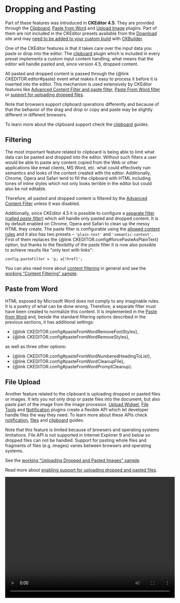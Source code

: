 <!--
Copyright (c) 2003-2015, CKSource - Frederico Knabben. All rights reserved.
For licensing, see LICENSE.md.
-->

# Dropping and Pasting

<p class="requirements">
	Part of these features was introduced in <strong>CKEditor 4.5</strong>. They are provided through the <a href="http://ckeditor.com/addon/clipboard">Clipboard</a>, <a href="http://ckeditor.com/addon/pastefromword">Paste from Word</a> and <a href="http://ckeditor.com/addon/uploadimage">Upload Image</a> plugins. Part of them are not included in the CKEditor presets available from the <a href="http://ckeditor.com/download">Download</a> site and may <a href="#!/guide/dev_plugins">need to be added to your custom build</a> with <a href="http://ckeditor.com/builder">CKBuilder</a>.
</p>

One of the CKEditor features is that it takes care over the input data you paste or drop into the editor. The [clipboard](http://ckeditor.com/addon/clipboard) plugin which is included in every preset implements a custom input content handling, what means that the editor will handle pasted and, since version 4.5, dropped content.

All pasted and dropped content is passed through the {@link CKEDITOR.editor#paste} event what makes it easy to process it before it is inserted into the editor. This mechanism is used extensively by CKEditor features like [Advanced Content Filter and paste filter](#!/guide/dev_drop_paste-section-filtering), [Paste From Word filter](#!/guide/dev_drop_paste-section-paste-from-word) or [support for uploading dropped files](#!/guide/dev_drop_paste-section-file-upload).

Note that browsers support clipboard operations differently and because of that the behavior of the drag and drop or copy and paste may be slightly different in different browsers.

To learn more about the clipboard support check the [clipboard](#!/guide/dev_clipboard) guides.

## Filtering

The most important feature related to clipboard is being able to limit what data can be pasted and dropped into the editor. Without such filters a user would be able to paste any content copied from the Web or other applications like email clients, MS Word, etc. what could effectively ruin semantics and looks of the content created with the editor. Additionally, Chrome, Opera and Safari tend to fill the clipboard with HTML including tones of inline styles which not only looks terrible in the editor but could also be not editable.

Therefore, all pasted and dropped content is filtered by the [Advanced Content Filter](#!/guide/dev_advanced_content_filter) unless it was disabled.

Additionally, since CKEditor 4.5 it is possible to configure a [separate filter (called *paste filter*)](#!/guide/dev_advanced_content_filter-section-filtering-pasted-and-dropped-content) which will handle only pasted and dropped content. It is by default enabled on Chrome, Opera and Safari to clean up the messy HTML they create. The paste filter is configurable using the [allowed content rules](#!/guide/dev_allowed_content_rules) and it also has two presets &ndash; `'plain-text'` and `'semantic-content'`. First of them replaces the {@link CKEDITOR.config#forcePasteAsPlainText} option, but thanks to the flexibility of the paste filter it is now also possible to achieve results like "only text with links":

	config.pasteFilter = 'p; a[!href]';

You can also read more about [content filtering](#!/guide/dev_acf) in general and see the [working "Content Filtering" sample](http://sdk.ckeditor.com/samples/acf.html).

## Paste from Word

HTML exposed by Microsoft Word does not comply to any imaginable rules. It is a poetry of what can be done wrong. Therefore, a separate filter must have been created to normalize this content. It is implemented in the <a href="http://ckeditor.com/addon/pastefromword">Paste from Word</a> and, beside the standard filtering options described in the previous sections, it has additional settings:

* {@link CKEDITOR.config#pasteFromWordRemoveFontStyles},
* {@link CKEDITOR.config#pasteFromWordRemoveStyles},

as well as three other options:

* {@link CKEDITOR.config#pasteFromWordNumberedHeadingToList},
* {@link CKEDITOR.config#pasteFromWordCleanupFile},
* {@link CKEDITOR.config#pasteFromWordPromptCleanup}.

## File Upload

Another feature related to the clipboard is uploading dropped or pasted files or images. It lets you not only drop or paste files into the document, but also paste part of the image from the image processor. [Upload Widget](http://ckeditor.com/addon/uploadwidget), [File Tools](http://ckeditor.com/addon/filetools) and [Notification](http://ckeditor.com/addon/notification) plugins create a flexible API which let developer handle files the way they need. To learn more about these APIs check [notification](#!/guide/dev_notifications), [files](#!/guide/dev_files) and [clipboard](#!/guide/dev_clipboard) guides.

Note that this feature is limited because of browsers and operating systems limitations. File API is not supported in Internet Explorer 9 and below so dropped files can not be handled. Support for pasting whole files and fragments of files (e.g. images) varies between browsers and operating systems.

See the [working "Uploading Dropped and Pasted Images" sample](http://sdk.ckeditor.com/samples/fileupload.html#uploading-dropped-and-pasted-images).

Read more about [enabling support for uploading dropped and pasted files](#!/guide/dev_file_upload).

<video width="550" height="391" controls>
	<source src="guides/dev_drop_paste/upload.mp4" type="video/mp4" />
</video>